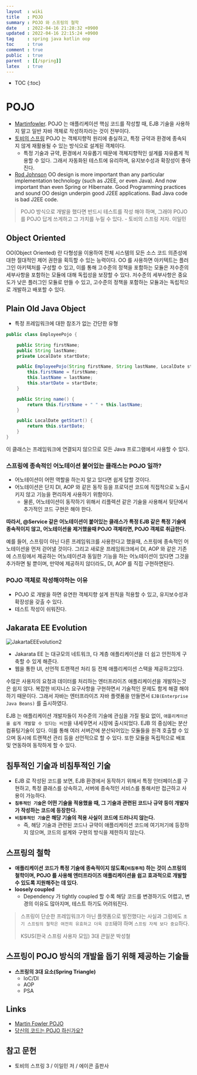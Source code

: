```yaml
---
layout  : wiki
title   : POJO
summary : POJO 와 스프링의 철학
date    : 2022-04-16 21:28:32 +0900
updated : 2022-04-16 22:15:24 +0900
tag     : spring java kotlin oop
toc     : true
comment : true
public  : true
parent  : [[/spring]]
latex   : true
---
```

* TOC
{:toc}

# POJO

- [Martinfowler](https://martinfowler.com/bliki/POJO.html). POJO 는 애플리케이션 핵심 코드를 작성할 때, EJB 기술을 사용하지 말고 일반 자바 객체로 작성하자라는 것이 전부이다.
- [토비의 스프링](#) POJO 는 객체지향적 원리에 충실하고, 특정 규약과 환경에 종속되지 않게 재활용될 수 있는 방식으로 설계된 객체이다.
  - 특정 기술과 규약, 환경에서 자유롭기 때문에 객체지향적인 설계를 자유롭게 적용할 수 있다. 그래서 자동화된 테스트에 유리하며, 유지보수성과 확장성이 좋아진다.
- [Rod Johnson](#) OO design is more important than any particular implementation technology (such as J2EE, or even Java). And now important than even Spring or Hibernate. Good Programming practices and sound OO design underpin good J2EE applications. Bad Java code is bad J2EE code.

> POJO 방식으로 개발을 했다면 반드시 테스트를 작성 해야 하며, 그래야 POJO 를 POJO 답게 쓰게하고 그 가치를 누릴 수 있다. - 토비의 스프링 저자. 이일민

## Object Oriented 

OO(Object Oriented) 란 다형성을 이용하여 전체 시스템의 모든 소스 코드 의존성에 대한 절대적인 제어 권한을 획득할 수 있는 능력이다. OO 를 사용하면 아키텍트는 플러그인 아키텍처를 구성할 수 있고, 이를 통해 고수준의 정책을 포함하는 모듈은 저수준의 세부사항을 포함하는 모듈에 대해 독립성을 보장할 수 있다. 저수준의 세부사항은 중요도가 낮은 플러그인 모듈로 만들 수 있고, 고수준의 정책을 포함하는 모듈과는 독립적으로 개발하고 배포할 수 있다.

## Plain Old Java Object

- 특정 프레임워크에 대한 참조가 없는 간단한 유형

```java
public class EmployeePojo {

    public String firstName;
    public String lastName;
    private LocalDate startDate;

    public EmployeePojo(String firstName, String lastName, LocalDate startDate) {
        this.firstName = firstName;
        this.lastName = lastName;
        this.startDate = startDate;
    }

    public String name() {
        return this.firstName + " " + this.lastName;
    }

    public LocalDate getStart() {
        return this.startDate;
    }
}
```

이 클래스는 프레임워크에 연결되지 않으므로 모든 Java 프로그램에서 사용할 수 있다.

### 스프링에 종속적인 어노테이션 붙어있는 클래스는 POJO 일까?

- 어노테이션이 어떤 역할을 하는지 알고 있다면 쉽게 답할 것이다.
- 어노테이션은 단지 DI, AOP 와 같은 동작 등을 프로덕션 코드에 직접적으로 노출시키지 않고 기능을 편리하게 사용하기 위함이다.
  - 물론, 어노테이션이 동작하기 위해서 리플렉션 같은 기술을 사용해서 뒷단에서 추가적인 코드 구현은 해야 한다.

__따라서, @Service 같은 어노테이션이 붙어있는 클래스가 특정 EJB 같은 특정 기술에 종속적이지 않고, 어노테이션을 제거했을때 POJO 객체라면, POJO 객체로 취급한다.__

예를 들어, 스프링이 아닌 다른 프레임워크를 사용한다고 했을때, 스프링에 종속적인 어노테이션을 먼저 걷어낼 것이다. 그리고 새로운 프레임워크에서 DI, AOP 와 같은 기존에 스프링에서 제공하는 어노테이션과 동일한 기능을 하는 어노테이션이 있다면 그것을 추가하면 될 뿐이며, 만약에 제공하지 않더라도, DI, AOP 를 직접 구현하면된다.

### POJO 객체로 작성해야하는 이유

- POJO 로 개발을 하면 유연한 객체지향 설계 원칙을 적용할 수 있고, 유지보수성과 확장성을 갖출 수 있다.
- 테스트 작성이 쉬워진다.

## Jakarata EE Evolution

![JakartaEEEvolution2](https://user-images.githubusercontent.com/47518272/156877138-a0101c8f-8e68-43c3-8d5b-f0ac0e763e27.png)

- Jakarata EE 는 대규모의 네트워크, 다 계층 애플리케이션을 더 쉽고 안전하게 구축할 수 있게 해준다.
- 웹을 통한 UI, 선언적 트랜잭션 처리 등 전체 애플리케이션 스택을 제공하고있다.

수많은 사용자의 요청과 데이터를 처리하는 엔터프라이즈 애플리케이션을 개발하는것은 쉽지 않다. 복잡한 비지니스 요구사항을 구현하면서 기술적인 문제도 함게 해결 해야 하기 때문이다.
그래서 자바는 엔터프라이즈 자바 플랫폼을 만들면서 `EJB(Enterprise Java Beans)` 를 출시하였다.

EJB 는 애플리케이션 개발자들이 저수준의 기술에 관심을 가질 필요 없이, `애플리케이션을 쉽게 개발할 수 있다는 비전`을 내세우면서 시장에 출시되었다.
EJB 의 중심에는 분산 컴퓨팅기술이 있다. 이를 통해 여러 서버간에 분산되어있는 모듈들을 원격 호출할 수 있으며 동시에 트랜잭션 관리 등을 선언적으로 할 수 있다.
또한 모듈을 독립적으로 배포 및 연동하여 동작하게 할 수 있다.

## 침투적인 기술과 비침투적인 기술

- EJB 로 작성된 코드를 보면, EJB 환경에서 동작하기 위해서 특정 인터페이스를 구현하고, 특정 클래스를 상속하고, 서버에 종속적인 서비스를 통해서만 접근하고 사용이 가능하다.
-  __`침투적인 기술`은 어떤 기술을 적용했을 때, 그 기술과 관련된 코드나 규약 등이 개발자가 작성하는 코드에 등장한다.__
- __`비침투적인 기술`은 해당 기술의 적용 사실이 코드에 드러나지 않는다.__
  - 즉, 해당 기술과 관련된 코드나 규약이 애플리케이션 코드에 여기저기에 등장하지 않으며, 코드의 설계와 구현의 방식을 제한하지 않는다.

## 스프링의 철학

- __애플리케이션 코드가 특정 기술에 종속적이지 않도록(`비침투적`) 하는 것이 스프링의 철학이며, POJO 를 사용해 엔터프라이즈 애플리케이션을 쉽고 효과적으로 개발할 수 있도록 지원해주는 데 있다.__
- __loosely coupled__
  - Dependency 가 tightly coupled 할 수록 해당 코드를 변경하기도 어렵고, 변경의 이유도 많아지며, 테스트 하기도 어려워진다.

> 스프링이 단순한 프레임워크가 아닌 플랫폼으로 발전했다는 사실과 그럼에도 `초기 스프링의 철학은 여전히 유효하고 더욱 강조`돼야 하며 `스프링 자체 보다 중요`하다.
>
> KSUS(한국 스프링 사용자 모임) 3대 큰일꾼 박성철

## 스프링이 POJO 방식의 개발을 돕기 위해 제공하는 기술들

- __스프링의 3대 요소(Spring Triangle)__
  - IoC/DI
  - AOP
  - PSA

## Links

- [Martin Fowler POJO](https://www.martinfowler.com/bliki/POJO.html)
- [당신의 코드는 POJO 하신가요?](https://www.youtube.com/watch?v=5NcqgXgmmjg)

## 참고 문헌

- 토비의 스프링 3 / 이일민 저 / 에이콘 출판사